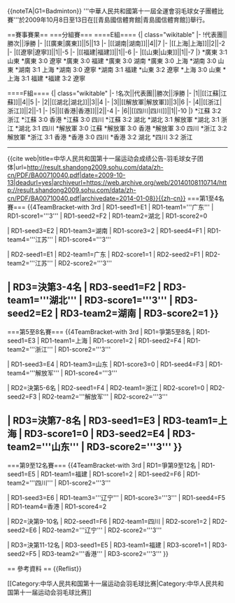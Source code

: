 {{noteTA|G1=Badminton}}
'''中華人民共和國第十一屆全運會羽毛球女子團體比賽'''於2009年10月8日至13日在[[青島國信體育館|青島國信體育館]]舉行。

==賽事賽果==
===分組賽===
====E組====
{| class="wikitable"
|-
!代表團||勝次||淨勝
|-
|[[廣東|廣東]]||5||13
|-
|[[湖南|湖南]]||4||7
|-
|[[上海|上海]]||2||-2
|-
|[[遼寧|遼寧]]||1||-5
|-
|[[福建|福建]]||1||-6
|-
|[[山東|山東]]||1||-7
|}
*廣東 3:1 山東
*廣東 3:0 遼寧
*廣東 3:0 福建
*廣東 3:0 湖南
*廣東 3:0 上海
*湖南 3:0 山東
*湖南 3:1 上海
*湖南 3:0 遼寧
*湖南 3:1 福建
*山東 3:2 遼寧
*上海 3:0 山東
*上海 3:1 福建
*福建 3:2 遼寧

====F組====
{| class="wikitable"
|-
!名次||代表團||勝次||淨勝
|-
|1||[[江蘇|江蘇]]||4||5
|-
|2||[[湖北|湖北]]||3||4
|-
|3||[[解放軍|解放軍]]||3||6
|-
|4||[[浙江|浙江]]||2||-1
|-
|5||[[香港|香港]]||2||-4
|-
|6||[[四川|四川]]||1||-10
|}
*江蘇 3:2 浙江
*江蘇 3:0 香港
*江蘇 3:0 四川
*江蘇 3:2 湖北
*湖北 3:1 解放軍
*湖北 3:1 浙江
*湖北 3:1 四川
*解放軍 3:0 江蘇
*解放軍 3:0 香港
*解放軍 3:0 四川
*浙江 3:2 解放軍
*浙江 3:1 香港
*香港 3:0 四川
*香港 3:2 湖北
*四川 3:2 浙江

----
<ref name="WG">{{cite web|title=中华人民共和国第十一届运动会成绩公告-羽毛球女子团体|url=http://result.shandong2009.sohu.com/data/zh-cn/PDF/BA00710040.pdf|date=2009-10-13|deadurl=yes|archiveurl=https://web.archive.org/web/20140108110714/http://result.shandong2009.sohu.com/data/zh-cn/PDF/BA00710040.pdf|archivedate=2014-01-08}}{{zh-cn}}</ref>
===第1至4名賽===
{{4TeamBracket-with 3rd
| RD1-seed1=E1
| RD1-team1='''广东'''
| RD1-score1='''3'''
| RD1-seed2=F2
| RD1-team2=湖北
| RD1-score2=0

| RD1-seed3=E2
| RD1-team3=湖南
| RD1-score3=2
| RD1-seed4=F1
| RD1-team4='''江苏'''
| RD1-score4='''3'''

| RD2-seed1=E1
| RD2-team1=广东
| RD2-score1=1
| RD2-seed2=F1
| RD2-team2='''江苏'''
| RD2-score2='''3'''

| RD3=決第3-4名
| RD3-seed1=F2
| RD3-team1='''湖北'''
| RD3-score1='''3'''
| RD3-seed2=E2
| RD3-team2=湖南
| RD3-score2=1
}}
----
===第5至8名賽===
{{4TeamBracket-with 3rd
| RD1=爭第5至8名
| RD1-seed1=E3
| RD1-team1=上海
| RD1-score1=2
| RD1-seed2=F4
| RD1-team2='''浙江'''
| RD1-score2='''3'''

| RD1-seed3=E4
| RD1-team3=山东
| RD1-score3=0
| RD1-seed4=F3
| RD1-team4='''解放军'''
| RD1-score4='''3'''

| RD2=決第5-6名
| RD2-seed1=F4
| RD2-team1=浙江
| RD2-score1=0
| RD2-seed2=F3
| RD2-team2='''解放军'''
| RD2-score2='''3'''

| RD3=決第7-8名
| RD3-seed1=E3
| RD3-team1=上海
| RD3-score1=0
| RD3-seed2=E4
| RD3-team2='''山东'''
| RD3-score2='''3'''
}}
----
===第9至12名賽===
{{4TeamBracket-with 3rd
| RD1=爭第9至12名
| RD1-seed1=E5
| RD1-team1=福建
| RD1-score1=2
| RD1-seed2=F6
| RD1-team2='''四川'''
| RD1-score2='''3'''

| RD1-seed3=E6
| RD1-team3='''辽宁'''
| RD1-score3='''3'''
| RD1-seed4=F5
| RD1-team4=香港
| RD1-score4=2

| RD2=決第9-10名
| RD2-seed1=F6
| RD2-team1=四川
| RD2-score1=2
| RD2-seed2=E6
| RD2-team2='''辽宁'''
| RD2-score2='''3'''

| RD3=決第11-12名
| RD3-seed1=E5
| RD3-team1=福建
| RD3-score1=1
| RD3-seed2=F5
| RD3-team2='''香港'''
| RD3-score2='''3'''
}}

== 參考資料 ==
{{Reflist}}

[[Category:中华人民共和国第十一届运动会羽毛球比赛|Category:中华人民共和国第十一届运动会羽毛球比赛]]